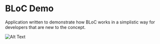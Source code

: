 # BLoC Demo

Application written to demonstrate how BLoC works in a simplistic way for developers that are new to the concept.

![Alt Text](https://blog.cellenza.com/wp-content/uploads/2021/09/models_bloc_animation.gif)